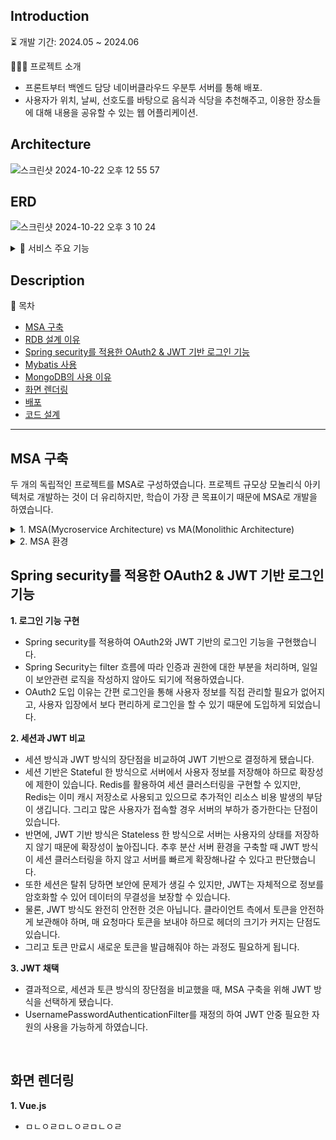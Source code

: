 ## Introduction

⏳ 개발 기간: 2024.05 ~ 2024.06

👨🏻‍💻 프로젝트 소개
  - 프론트부터 백엔드 담당 네이버클라우드 우분투 서버를 통해 배포.
  - 사용자가 위치, 날씨, 선호도를 바탕으로 음식과 식당을 추천해주고, 이용한 장소들에 대해 내용을 공유할 수 있는 웹 어플리케이션.

## Architecture
![스크린샷 2024-10-22 오후 12 55 57](https://github.com/user-attachments/assets/55c30c96-8801-48c0-abbc-e17aa6b0a52f)

## ERD
![스크린샷 2024-10-22 오후 3 10 24](https://github.com/user-attachments/assets/a7ed74f7-dc40-4412-aa75-afa971370213)

<details>
  <summary>📂 서비스 주요 기능</summary>

  ### Member
    - 홈페이지 회원가입을 통한 로그인
    - sns 로그인
    - 회원 정보 수정

  ### Recommend
    - 음식 선호도 설문조사
    - 사용자가 위치한 곳의 날씨 정보 불러오기
    - 사용자가 선호할 만한 음식과 식당 추천

  ### Board
    - 컨텐츠 '좋아요' 하기
    - 컨텐츠 '좋아요' 취소
    - 컨텐츠 작성
    - 사용자 위치 컨텐츠 불러오기
</details>

## Description

🔎 목차
  - [MSA 구축](#msa-구축)
  - [RDB 설계 이유](#rdb-설계-이유)
  - [Spring security를 적용한 OAuth2 & JWT 기반 로그인 기능](#spring-security를-적용한-oauth2--jwt-기반-로그인-기능)
  - [Mybatis 사용](#mybatis-사용)
  - [MongoDB의 사용 이유](#mongodb-사용-이유)
  - [화면 렌더링](#화면-렌더링)
  - [배포](#배포)
  - [코드 설계](#코드-설계)

---

## MSA 구축

두 개의 독립적인 프로젝트를 MSA로 구성하였습니다.
프로젝트 규모상 모놀리식 아키텍처로 개발하는 것이 더 유리하지만, 학습이 가장 큰 목표이기 때문에 MSA로 개발을 하였습니다.

<details>
<summary>1. MSA(Mycroservice Architecture) vs MA(Monolithic Architecture)</summary>
  
### MSA의 장점
- 각 서비스가 독립적으로 배포되고 확장이 가능하여 확장과 유지보수가 뛰어납니다.
- 일부 서비스가 다운되더라도 전체 다른 서비스에 영향을 미치지 않습니다.
- 독립적인 여러 서비스가 서로 다른 기술, 프레임워크를 사용할 수 있어 새로운 기술 도입에 용이합니다.
  
### MSA의 단점
- 서비스간 통신하기 위해 복잡한 통신과정과 데이터 관리가 필요합니다.
- 여러 서비스가 독립적으로 배포되기 때문에 CI/CD 파이프라인 관리등 배포와 관리 비용이 높아집니다.
- 서비스간 통신으로 인해 네트워크 지연의 성능 저하가 발생할 수 있습ㅂ니다.

### MA의 장점
  - 초기 개발에 유리하며 빠르게 개발이 가능합니다.
  - 복잡한 통신 과정이 필요 없습니다.
  - 하나의 프로세스 내에서 모든 컴포넌트가 실행이 되기 때문에 규모가 작은 프로젝트의 경우 성능이 더 뛰어납니다.

### MA의 단점
- 프로젝트 규모가 커질수록 복잡해지고 유지관리, 확장이 어려워 집니다
- 특정 기능만 수정사항이 발생해도 전체 어플리케이션을 배포해야 하기 때문에 확장에 비용이 증가합니다.
- MSA와 달리 특정 기술, 프레임워크에 종속하게 되어 새로운 기술 도입이 어려울 수 있습니다.
  
</details>

<details>
  
<summary>2. MSA 환경</summary>  

  ### API Gateway
  ## Spring cloud gateway VS Spring cloud Zuul
  - 
  
</details>
 

## Spring security를 적용한 OAuth2 & JWT 기반 로그인 기능

**1. 로그인 기능 구현**
- Spring security를 적용하여 OAuth2와 JWT 기반의 로그인 기능을 구현했습니다.
- Spring Security는 filter 흐름에 따라 인증과 권한에 대한 부분을 처리하며, 일일이 보안관련 로직을 작성하지 않아도 되기에 적용하였습니다.
- OAuth2 도입 이유는 간편 로그인을 통해 사용자 정보를 직접 관리할 필요가 없어지고, 사용자 입장에서 보다 편리하게 로그인을 할 수 있기 때문에 도입하게 되었습니다.

**2. 세션과 JWT 비교**
- 세션 방식과 JWT 방식의 장단점을 비교하여 JWT 기반으로 결정하게 됐습니다.
- 세션 기반은 Stateful 한 방식으로 서버에서 사용자 정보를 저장해야 하므로 확장성에 제한이 있습니다. Redis를 활용하여 세션 클러스터링을 구현할 수 있지만, Redis는 이미 캐시 저장소로 사용되고 있으므로 추가적인 리소스 비용 발생의 부담이 생깁니다. 그리고 많은 사용자가 접속할 경우 서버의 부하가 증가한다는 단점이 있습니다.
- 반면에, JWT 기반 방식은 Stateless 한 방식으로 서버는 사용자의 상태를 저장하지 않기 때문에 확장성이 높아집니다. 추후 분산 서버 환경을 구축할 때 JWT 방식이 세션 클러스터링을 하지 않고 서버를 빠르게 확장해나갈 수 있다고 판단했습니다.
- 또한 세션은 탈취 당하면 보안에 문제가 생길 수 있지만, JWT는 자체적으로 정보를 암호화할 수 있어 데이터의 무결성을 보장할 수 있습니다.
- 물론, JWT 방식도 완전히 안전한 것은 아닙니다. 클라이언트 측에서 토큰을 안전하게 보관해야 하며, 매 요청마다 토큰을 보내야 하므로 헤더의 크기가 커지는 단점도 있습니다.
- 그리고 토큰 만료시 새로운 토큰을 발급해줘야 하는 과정도 필요하게 됩니다.

**3. JWT 채택**
- 결과적으로, 세션과 토큰 방식의 장단점을 비교했을 때, MSA 구축을 위해 JWT 방식을 선택하게 됐습니다.
- UsernamePasswordAuthenticationFilter를 재정의 하여 JWT 안중 필요한 자원의 사용을 가능하게 하였습니다.

</br>

## 화면 렌더링

**1. Vue.js**
- ㅁㄴㅇㄹㅁㄴㅇㄹㅁㄴㅇㄹ

